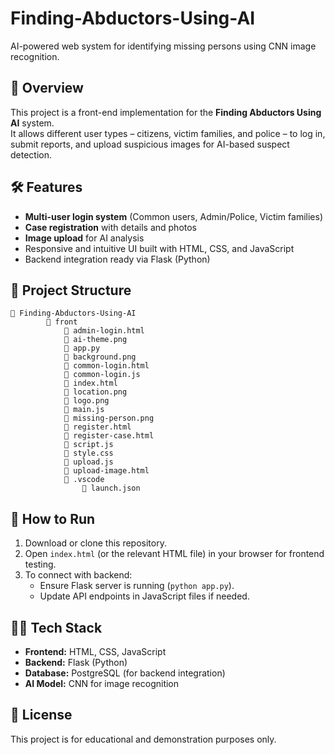 # Finding-Abductors-Using-AI
AI-powered web system for identifying missing persons using CNN image recognition.

## 📌 Overview
This project is a front-end implementation for the **Finding Abductors Using AI** system.  
It allows different user types – citizens, victim families, and police – to log in, submit reports, and upload suspicious images for AI-based suspect detection.

## 🛠 Features
- **Multi-user login system** (Common users, Admin/Police, Victim families)
- **Case registration** with details and photos
- **Image upload** for AI analysis
- Responsive and intuitive UI built with HTML, CSS, and JavaScript
- Backend integration ready via Flask (Python)

## 📂 Project Structure
```
📁 Finding-Abductors-Using-AI
        📁 front
            📄 admin-login.html
            📄 ai-theme.png
            📄 app.py
            📄 background.png
            📄 common-login.html
            📄 common-login.js
            📄 index.html
            📄 location.png
            📄 logo.png
            📄 main.js
            📄 missing-person.png
            📄 register.html
            📄 register-case.html
            📄 script.js
            📄 style.css
            📄 upload.js
            📄 upload-image.html
            📁 .vscode
                📄 launch.json
```

## 🚀 How to Run
1. Download or clone this repository.
2. Open `index.html` (or the relevant HTML file) in your browser for frontend testing.
3. To connect with backend:
   - Ensure Flask server is running (`python app.py`).
   - Update API endpoints in JavaScript files if needed.

## 🧑‍💻 Tech Stack
- **Frontend:** HTML, CSS, JavaScript
- **Backend:** Flask (Python)
- **Database:** PostgreSQL (for backend integration)
- **AI Model:** CNN for image recognition

## 📜 License
This project is for educational and demonstration purposes only.

